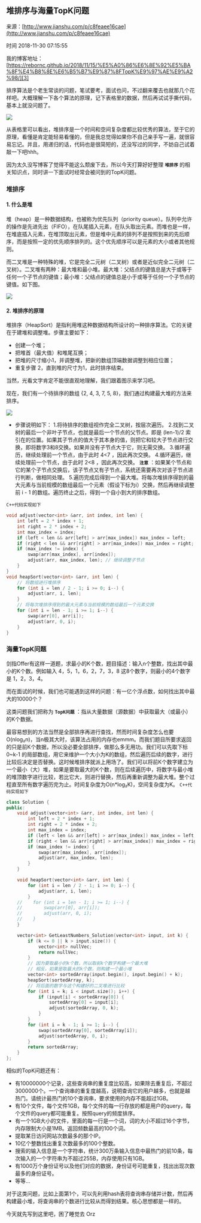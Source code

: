 ## 堆排序与海量TopK问题

来源：[http://www.jianshu.com/p/c8feaee16cae](http://www.jianshu.com/p/c8feaee16cae)

时间 2018-11-30 07:15:55

 
我的博客地址：[https://rebornc.github.io/2018/11/15/%E5%A0%86%E6%8E%92%E5%BA%8F%E4%B8%8E%E6%B5%B7%E9%87%8FTopK%E9%97%AE%E9%A2%98/][3]
 
排序算法是个老生常谈的问题，笔试要考，面试也问，不过翻来覆去也就那几个花样吧。大概理解一下各个算法的原理，记下表格里的数据，然后再试试手撕代码，基本上就没问题了。

![][0]

 
从表格里可以看出，堆排序是一个时间和空间复杂度都比较优秀的算法，至于它的原理，看懂是肯定能轻易看懂的，但是我总觉得如果你不自己亲手写一遍，就很容易忘记。并且，用递归的话，代码也是很简短的，还没写过的同学，不妨自己试着敲一下吧hhh。
 
因为太久没写博客了觉得不能这么颓废下去，所以今天打算好好整理 **`堆排序`**  的相关知识点，同时讲一下面试时经常会被问到的TopK问题。
 
### 堆排序
 
#### 1. 什么是堆
 
堆（heap）是一种数据结构，也被称为优先队列（priority queue）。队列中允许的操作是先进先出（FIFO），在队尾插入元素，在队头取出元素。而堆也是一样，在堆底插入元素，在堆顶取出元素，但是堆中元素的排列不是按照到来的先后顺序，而是按照一定的优先顺序排列的。这个优先顺序可以是元素的大小或者其他规则。
 
而二叉堆是一种特殊的堆，它是完全二元树（二叉树）或者是近似完全二元树（二叉树）。二叉堆有两种：最大堆和最小堆。最大堆：父结点的键值总是大于或等于任何一个子节点的键值；最小堆：父结点的键值总是小于或等于任何一个子节点的键值。如下图。

![][1]

 
#### 2. 堆排序的原理
 
堆排序（HeapSort）是指利用堆这种数据结构所设计的一种排序算法。它的关键在于建堆和调整堆。步骤主要如下：

 
* 创建一个堆； 
* 把堆首（最大值）和堆尾互换； 
* 把堆的尺寸缩小1，并调整堆，把新的数组顶端数据调整到相应位置； 
* 重复步骤 2，直到堆的尺寸为1，此时排序结束。 
 
 
当然，光看文字肯定不能很直观地理解，我们跟着图示来学习吧。
 
现在，我们有一个待排序的数组 {2, 4, 3, 7, 5, 8}，我们通过构建最大堆的方法来排序。

![][2]

 
* 步骤说明如下：
1.将待排序的数组视作完全二叉树，按层次遍历。
2.找到二叉树的最后一个非叶子节点，也就是最后一个节点的父节点。即是 (len-1)/2 索引在的位置。如果其子节点的值大于其本身的值，则把它和较大子节点进行交换，即将数字3和8交换。如果并没有子节点大于它，则无需交换。
3.循环遍历，继续处理前一个节点，由于此时 4<7 ，因此再次交换。
4.循环遍历，继续处理前一个节点，由于此时 2<8 ，因此再次交换。 **`注意`**  ：如果某个节点和它的某个子节点交换后，该子节点又有子节点，系统还需要再次对该子节点进行判断，做相同处理。
5.遍历完成后得到一个最大堆。将每次堆排序得到的最大元素与当前规模的数组最后一个元素（假设下标为i）交换，然后再继续调整前 i - 1 的数组。遍历终止之后，得到一个自小到大的排序数组。

 `C++代码实现如下`

```cpp
void adjust(vector<int> &arr, int index, int len) {
    int left = 2 * index + 1;
    int right = 2 * index + 2;
    int max_index = index;
    if (left < len && arr[left] > arr[max_index]) max_index = left;
    if (right < len && arr[right] > arr[max_index]) max_index = right;
    if (max_index != index) {
        swap(arr[max_index], arr[index]);
        adjust(arr, max_index, len); // 继续调整子节点
    }
}
void heapSort(vector<int> &arr, int len) {
    // 将数组进行堆排序
    for (int i = len / 2 - 1; i >= 0; i--) {
        adjust(arr, i, len);
    }
    // 将每次堆排序得到的最大元素与当前规模的数组最后一个元素交换
    for (int i = len - 1; i >= 1; i--) {
        swap(arr[0], arr[i]);
        adjust(arr, 0, i);
    }
}
```
 
### 海量TopK问题
 
剑指Offer有这样一道题，求最小的K个数，题目描述：输入n个整数，找出其中最小的K个数。例如输入 4，5，1，6，2，7，3，8 这8个数字，则最小的4个数字是 1，2，3，4。
 
而在面试的时候，我们也可能遇到这样的问题：有一亿个浮点数，如何找出其中最大的10000个？
 
这类问题我们把称为 **`TopK问题`**  ：指从大量数据（源数据）中获取最大（或最小）的K个数据。
 
最容易想到的方法当然是全部排序再进行查找，然而时间复杂度怎么也要O(nlog₂n)，当n极其大时，该算法占用的内存也emmm。而我们题目所要求返回的只是前K个数据，所以没必要全部排序，做那么多无用功。我们可以先取下标 0~k-1 的局部数组，用它来维护一个大小为K的数组，然后遍历后续的数字，进行比较后决定是否替换。这时候堆排序就派上用场了。我们可以将前K个数字建立为一个最小（大）堆，如果是要取最大的K个数，则在后续遍历中，将数字与最小堆的堆顶数字进行比较，若比它大，则进行替换，然后再重新调整为最大堆。整个过程直至所有数字遍历完为止。时间复杂度为O(n*log₂K)，空间复杂度为K。
 `C++代码实现如下`

```cpp
class Solution {
public:
    void adjust(vector<int> &arr, int index, int len) {
        int left = 2 * index + 1;
        int right = 2 * index + 2;
        int max_index = index;
        if (left < len && arr[left] > arr[max_index]) max_index = left;
        if (right < len && arr[right] > arr[max_index]) max_index = right;
        if (max_index != index) {
            swap(arr[max_index], arr[index]);
            adjust(arr, max_index, len);
        }
    } 

    void heapSort(vector<int> &arr, int len) {
        for (int i = len / 2 - 1; i >= 0; i--) {
            adjust(arr, i, len);
        }
    //    for (int i = len - 1; i >= 1; i--) {
    //        swap(arr[0], arr[i]);
    //        adjust(arr, 0, i);
    //    }
    }

    vector<int> GetLeastNumbers_Solution(vector<int> input, int k) {
        if (k <= 0 || k > input.size()) {
            vector<int> nullVec;
            return nullVec;
        }
        // 因为要取最小的k个数，所以取前k个数字构建一个最大堆
        // 相反，如果是取最大的k个数，则构建一个最小堆
        vector<int> sortedArray(input.begin(), input.begin() + k);
        heapSort(sortedArray, k);
        // 将后面的数字与这个构建好的二叉堆进行比较 
        for (int i = k; i < input.size(); i++) {
            if (input[i] < sortedArray[0]) {
                sortedArray[0] = input[i];
                adjust(sortedArray, 0, k);
            }
        }
        for (int i = k - 1; i >= 1; i--) {
            swap(sortedArray[0], sortedArray[i]);
            adjust(sortedArray, 0, i);
        }
        return sortedArray;
    }
};
```
 
相似的TopK问题还有：

 
* 有10000000个记录，这些查询串的重复度比较高，如果除去重复后，不超过3000000个。一个查询串的重复度越高，说明查询它的用户越多，也就是越热门。请统计最热门的10个查询串，要求使用的内存不能超过1GB。 
* 有10个文件，每个文件1GB，每个文件的每一行存放的都是用户的query，每个文件的query都可能重复。按照query的频度排序。 
* 有一个1GB大小的文件，里面的每一行是一个词，词的大小不超过16个字节，内存限制大小是1MB。返回频数最高的100个词。 
* 提取某日访问网站次数最多的那个IP。 
* 10亿个整数找出重复次数最多的100个整数。 
* 搜索的输入信息是一个字符串，统计300万条输入信息中最热门的前10条，每次输入的一个字符串为不超过255B，内存使用只有1GB。 
* 有1000万个身份证号以及他们对应的数据，身份证号可能重复，找出出现次数最多的身份证号。 
* 等等... 
 
 
对于这类问题，比如上面第1个，可以先利用hash表将查询串存储并计数，然后再构建最小堆，将查询串的个数进行比较从而得到结果。核心思想都是一样的。
 
今天就先写到这里吧，困了睡觉去 Orz


[3]: https://rebornc.github.io/2018/11/15/%E5%A0%86%E6%8E%92%E5%BA%8F%E4%B8%8E%E6%B5%B7%E9%87%8FTopK%E9%97%AE%E9%A2%98/
[0]: ../img/NJfIVrm.png
[1]: ../img/zmEfQjN.png
[2]: ../img/jiyaErr.png